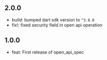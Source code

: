 ## 2.0.0
- build: bumped dart sdk version to `^3.8.0`
- fix!: fixed security field in open api operation

## 1.0.0
- feat: First release of open_api_spec
